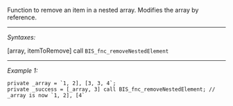 Function to remove an item in a nested array. Modifies the array by reference.


---
*Syntaxes:*

[array, itemToRemove] call `BIS_fnc_removeNestedElement`

---
*Example 1:*

```sqf
private _array = `1, 2], [3, 3, 4`;
private _success = [_array, 3] call BIS_fnc_removeNestedElement; // _array is now `1, 2], [4`
```